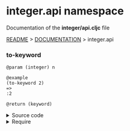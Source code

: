 
# <strong>integer.api</strong> namespace
<p>Documentation of the <strong>integer/api.cljc</strong> file</p>

[README](../../../README.md) > [DOCUMENTATION](../../COVER.md) > integer.api



### to-keyword

```
@param (integer) n
```

```
@example
(to-keyword 2)
=>
:2
```

```
@return (keyword)
```

<details>
<summary>Source code</summary>

```
(defn to-keyword
  [n]
  (-> n str keyword))
```

</details>

<details>
<summary>Require</summary>

```
(ns my-namespace (:require [integer.api :as integer :refer [to-keyword]]))

(integer/to-keyword ...)
(to-keyword         ...)
```

</details>

